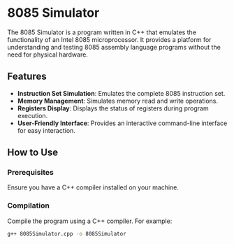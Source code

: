 # 8085 Simulator

The 8085 Simulator is a program written in C++ that emulates the functionality of an Intel 8085 microprocessor. It provides a platform for understanding and testing 8085 assembly language programs without the need for physical hardware.

## Features

- **Instruction Set Simulation**: Emulates the complete 8085 instruction set.
- **Memory Management**: Simulates memory read and write operations.
- **Registers Display**: Displays the status of registers during program execution.
- **User-Friendly Interface**: Provides an interactive command-line interface for easy interaction.

## How to Use

### Prerequisites

Ensure you have a C++ compiler installed on your machine.

### Compilation

Compile the program using a C++ compiler. For example:

```bash
g++ 8085Simulator.cpp -o 8085Simulator
